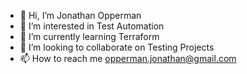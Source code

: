 - 👋 Hi, I’m Jonathan Opperman
- 👀 I’m interested in Test Automation
- 🌱 I’m currently learning Terraform
- 💞️ I’m looking to collaborate on Testing Projects
- 📫 How to reach me opperman.jonathan@gmail.com

<!---
jcopperman/jcopperman is a ✨ special ✨ repository because its `README.md` (this file) appears on your GitHub profile.
You can click the Preview link to take a look at your changes.
--->
